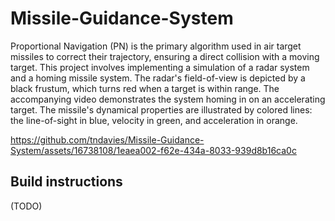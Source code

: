 # Missile-Guidance-System

Proportional Navigation (PN) is the primary algorithm used in air target missiles to correct their trajectory, ensuring a direct collision with a moving target. This project involves implementing a simulation of a radar system and a homing missile system. The radar's field-of-view is depicted by a black frustum, which turns red when a target is within range. The accompanying video demonstrates the system homing in on an accelerating target. The missile's dynamical properties are illustrated by colored lines: the line-of-sight in blue, velocity in green, and acceleration in orange.

https://github.com/tndavies/Missile-Guidance-System/assets/16738108/1eaea002-f62e-434a-8033-939d8b16ca0c

## Build instructions
(TODO)
